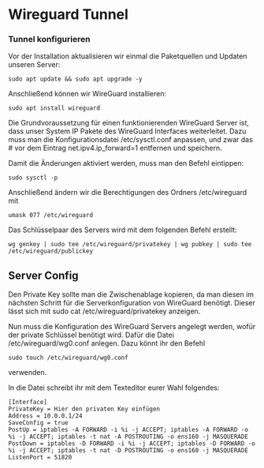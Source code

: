 # Wireguard Tunnel

### Tunnel konfigurieren

Vor der Installation aktualisieren wir einmal die Paketquellen und Updaten unseren Server:
```
sudo apt update && sudo apt upgrade -y
```

Anschließend können wir WireGuard installieren:
```
sudo apt install wireguard
```
Die Grundvoraussetzung für einen funktionierenden WireGuard Server ist, dass unser System IP Pakete des WireGuard Interfaces weiterleitet. Dazu muss man die Konfigurationsdatei /etc/sysctl.conf anpassen, und zwar das # vor dem Eintrag net.ipv4.ip_forward=1 entfernen und speichern.

Damit die Änderungen aktiviert werden, muss man den Befehl eintippen:
```
sudo sysctl -p
```
Anschließend ändern wir die Berechtigungen des Ordners /etc/wireguard mit 
```
umask 077 /etc/wireguard
```
Das Schlüsselpaar des Servers wird mit dem folgenden Befehl erstellt:
```
wg genkey | sudo tee /etc/wireguard/privatekey | wg pubkey | sudo tee /etc/wireguard/publickey
```
## Server Config

Den Private Key sollte man die Zwischenablage kopieren, da man diesen im nächsten Schritt für die Serverkonfiguration von WireGuard benötigt. Dieser lässt sich mit sudo cat /etc/wireguard/privatekey anzeigen.

Nun muss die Konfiguration des WireGuard Servers angelegt werden, wofür der private Schlüssel benötigt wird. Dafür die Datei /etc/wireguard/wg0.conf anlegen. Dazu könnt ihr den Befehl 
```
sudo touch /etc/wireguard/wg0.conf
```
verwenden.

 In die Datei schreibt ihr mit dem Texteditor eurer Wahl folgendes:
 ```
[Interface]
PrivateKey = Hier den privaten Key einfügen
Address = 10.0.0.1/24
SaveConfig = true
PostUp = iptables -A FORWARD -i %i -j ACCEPT; iptables -A FORWARD -o %i -j ACCEPT; iptables -t nat -A POSTROUTING -o ens160 -j MASQUERADE
PostDown = iptables -D FORWARD -i %i -j ACCEPT; iptables -D FORWARD -o %i -j ACCEPT; iptables -t nat -D POSTROUTING -o ens160 -j MASQUERADE
ListenPort = 51820
```
